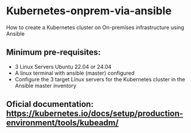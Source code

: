 # Kubernetes-onprem-via-ansible
How to create a Kubernetes cluster on On-premises infrastructure using Ansible

## Minimum pre-requisites:

- 3 Linux Servers Ubuntu 22.04 or 24.04
- A linux terminal with ansible (master) configured
- Configure the 3 target Linux servers for the Kubernetes cluster in the Ansible master inventory


## Oficial documentation: https://kubernetes.io/docs/setup/production-environment/tools/kubeadm/
